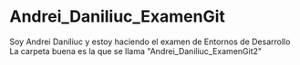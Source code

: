 # Andrei_Daniliuc_ExamenGit
Soy Andrei Daniliuc y estoy haciendo el examen de Entornos de Desarrollo
La carpeta buena es la que se llama "Andrei_Daniliuc_ExamenGit2"
